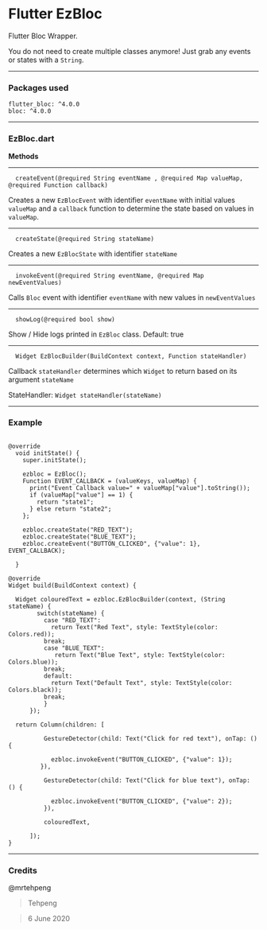 # Flutter EzBloc

Flutter Bloc Wrapper.

You do not need to create multiple classes anymore! Just grab any events or states with a `String`.


---

### Packages used

```
flutter_bloc: ^4.0.0
bloc: ^4.0.0
```

---
 
### EzBloc.dart

**Methods** 

---
 
```
  createEvent(@required String eventName , @required Map valueMap, @required Function callback)
```

Creates a new `EzBlocEvent` with identifier `eventName` with initial values `valueMap` and a `callback` function
to determine the state based on values in `valueMap`.
 
---
 
```
  createState(@required String stateName)
```

Creates a new `EzBlocState` with identifier `stateName`

---
 
```
  invokeEvent(@required String eventName, @required Map newEventValues)
```

Calls `Bloc` event with identifier `eventName` with new values in `newEventValues`

---
 
```
  showLog(@required bool show)
```

Show / Hide logs printed in `EzBloc` class. Default: true

---
 

```
  Widget EzBlocBuilder(BuildContext context, Function stateHandler)
```

Callback `stateHandler` determines which `Widget` to return based on its argument `stateName`

StateHandler: `Widget stateHandler(stateName)`

---
 
### Example

```

@override
  void initState() {
    super.initState();

    ezbloc = EzBloc();
    Function EVENT_CALLBACK = (valueKeys, valueMap) {
      print("Event Callback value=" + valueMap["value"].toString());
      if (valueMap["value"] == 1) {
        return "state1";
      } else return "state2";
    };

    ezbloc.createState("RED_TEXT");
    ezbloc.createState("BLUE_TEXT");
    ezbloc.createEvent("BUTTON_CLICKED", {"value": 1}, EVENT_CALLBACK);
  
  }
  
@override
Widget build(BuildContext context) {

  Widget colouredText = ezbloc.EzBlocBuilder(context, (String stateName) {
        switch(stateName) {
          case "RED_TEXT":
            return Text("Red Text", style: TextStyle(color: Colors.red));
          break;
          case "BLUE_TEXT":
             return Text("Blue Text", style: TextStyle(color: Colors.blue));
          break;
          default:
            return Text("Default Text", style: TextStyle(color: Colors.black));
          break;
          }
      });

  return Column(children: [

          GestureDetector(child: Text("Click for red text"), onTap: () {
 
            ezbloc.invokeEvent("BUTTON_CLICKED", {"value": 1});
         }),
 
          GestureDetector(child: Text("Click for blue text"), onTap: () {
 
            ezbloc.invokeEvent("BUTTON_CLICKED", {"value": 2});
          }),
 
          colouredText,
 
      ]);
}
```



---
 
### Credits

@mrtehpeng

> Tehpeng

> 6 June 2020
